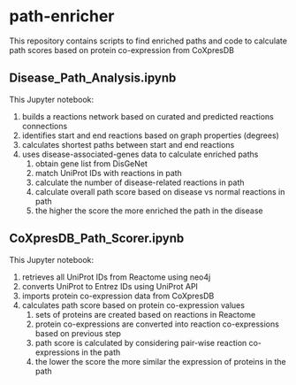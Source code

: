 # path-enricher

This repository contains scripts to find enriched paths and code to calculate path scores based on protein co-expression from CoXpresDB

## Disease_Path_Analysis.ipynb

This Jupyter notebook:
1. builds a reactions network based on curated and predicted reactions connections
2. identifies start and end reactions based on graph properties (degrees)
3. calculates shortest paths between start and end reactions
4. uses disease-associated-genes data to calculate enriched paths
    1. obtain gene list from DisGeNet
    2. match UniProt IDs with reactions in path
    3. calculate the number of disease-related reactions in path
    4. calculate overall path score based on disease vs normal reactions in path
    5. the higher the score the more enriched the path in the disease

## CoXpresDB_Path_Scorer.ipynb

This Jupyter notebook:
1. retrieves all UniProt IDs from Reactome using neo4j
2. converts UniProt to Entrez IDs using UniProt API
3. imports protein co-expression data from CoXpresDB
4. calculates path score based on protein co-expression values
    1. sets of proteins are created based on reactions in Reactome
    2. protein co-expressions are converted into reaction co-expressions based on previous step
    3. path score is calculated by considering pair-wise reaction co-expressions in the path
    4. the lower the score the more similar the expression of proteins in the path
